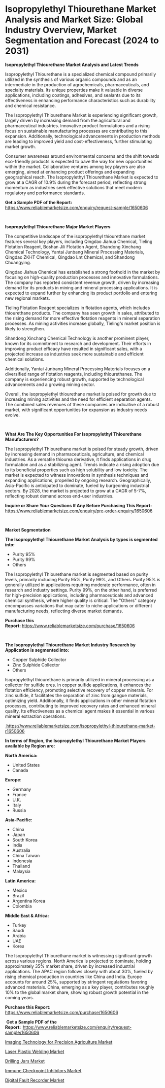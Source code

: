 <p><h1>Isopropylethyl Thiourethane Market Analysis and Market Size: Global Industry Overview, Market Segmentation and Forecast (2024 to 2031)</h1></p><p><strong>Isopropylethyl Thiourethane Market Analysis and Latest Trends</strong></p>
<p><p>Isopropylethyl Thiourethane is a specialized chemical compound primarily utilized in the synthesis of various organic compounds and as an intermediate in the production of agrochemicals, pharmaceuticals, and specialty materials. Its unique properties make it valuable in diverse applications, including coatings, adhesives, and sealants due to its effectiveness in enhancing performance characteristics such as durability and chemical resistance.</p><p>The Isopropylethyl Thiourethane Market is experiencing significant growth, largely driven by increasing demand from the agricultural and pharmaceutical industries. Innovative product formulations and a rising focus on sustainable manufacturing processes are contributing to this expansion. Additionally, technological advancements in production methods are leading to improved yield and cost-effectiveness, further stimulating market growth.</p><p>Consumer awareness around environmental concerns and the shift towards eco-friendly products is expected to pave the way for new opportunities within the market. Collaborative ventures among key players are also emerging, aimed at enhancing product offerings and expanding geographical reach. The Isopropylethyl Thiourethane Market is expected to grow at a CAGR of 10.9% during the forecast period, reflecting strong momentum as industries seek effective solutions that meet modern regulatory and performance standards.</p></p>
<p><strong>Get a Sample PDF of the Report:&nbsp;</strong> <a href="https://www.reliablemarketsize.com/enquiry/request-sample/1650606?utm_campaign=1103&utm_medium=2&utm_source=Github&utm_content=ia&utm_term=18112024&utm_id=isopropylethyl-thiourethane">https://www.reliablemarketsize.com/enquiry/request-sample/1650606</a></p>
<p>&nbsp;</p>
<p><strong>Isopropylethyl Thiourethane Major Market Players</strong></p>
<p><p>The competitive landscape of the isopropylethyl thiourethane market features several key players, including Qingdao Jiahua Chemical, Tieling Flotation Reagent, Boshan Jili Flotation Agent, Shandong Xinchang Chemical Technology, Yantai Junbang Mineral Processing Materials, Qingdao ZKHT Chemical, Qingdao Lnt Chemical, and Shandong Chuangying. </p><p>Qingdao Jiahua Chemical has established a strong foothold in the market by focusing on high-quality production processes and innovative formulations. The company has reported consistent revenue growth, driven by increasing demand for its products in mining and mineral processing applications. It is expected to expand further by enhancing its product portfolio and entering new regional markets.</p><p>Tieling Flotation Reagent specializes in flotation agents, which includes thiourethane products. The company has seen growth in sales, attributed to the rising demand for more effective flotation reagents in mineral separation processes. As mining activities increase globally, Tieling's market position is likely to strengthen.</p><p>Shandong Xinchang Chemical Technology is another prominent player, known for its commitment to research and development. Their efforts in improving product efficacy have resulted in significant sales, with a projected increase as industries seek more sustainable and efficient chemical solutions.</p><p>Additionally, Yantai Junbang Mineral Processing Materials focuses on a diversified range of flotation reagents, including thiourethanes. The company is experiencing robust growth, supported by technological advancements and a growing mining sector.</p><p>Overall, the isopropylethyl thiourethane market is poised for growth due to increasing mining activities and the need for efficient separation agents. The combined sales revenues of these companies are indicative of a robust market, with significant opportunities for expansion as industry needs evolve.</p></p>
<p>&nbsp;</p>
<p><strong>What Are The Key Opportunities For Isopropylethyl Thiourethane Manufacturers?</strong></p>
<p><p>The Isopropylethyl Thiourethane market is poised for steady growth, driven by increasing demand in pharmaceuticals, agriculture, and chemical industries. As a versatile thiourea derivative, it finds applications in drug formulation and as a stabilizing agent. Trends indicate a rising adoption due to its beneficial properties such as high solubility and low toxicity. The market is expected to witness innovations in synthesis techniques and expanding applications, propelled by ongoing research. Geographically, Asia-Pacific is anticipated to dominate, fueled by burgeoning industrial sectors. By 2028, the market is projected to grow at a CAGR of 5-7%, reflecting robust demand across end-user industries.</p></p>
<p><strong>Inquire or Share Your Questions If Any Before Purchasing This Report:</strong> <a href="https://www.reliablemarketsize.com/enquiry/pre-order-enquiry/1650606?utm_campaign=1103&utm_medium=2&utm_source=Github&utm_content=ia&utm_term=18112024&utm_id=isopropylethyl-thiourethane">https://www.reliablemarketsize.com/enquiry/pre-order-enquiry/1650606</a></p>
<p>&nbsp;</p>
<p><strong>Market Segmentation</strong></p>
<p><strong>The Isopropylethyl Thiourethane Market Analysis by types is segmented into:</strong></p>
<p><ul><li>Purity 95%</li><li>Purity 99%</li><li>Others</li></ul></p>
<p><p>The Isopropylethyl Thiourethane market is segmented based on purity levels, primarily including Purity 95%, Purity 99%, and Others. Purity 95% is generally utilized in applications requiring moderate performance, often in research and industry settings. Purity 99%, on the other hand, is preferred for high-precision applications, including pharmaceuticals and advanced chemical synthesis, where higher quality is critical. The "Others" category encompasses variations that may cater to niche applications or different manufacturing needs, reflecting diverse market demands.</p></p>
<p><strong>Purchase this Report:&nbsp;</strong><a href="https://www.reliablemarketsize.com/purchase/1650606?utm_campaign=1103&utm_medium=2&utm_source=Github&utm_content=ia&utm_term=18112024&utm_id=isopropylethyl-thiourethane">https://www.reliablemarketsize.com/purchase/1650606</a></p>
<p>&nbsp;</p>
<p><strong>The Isopropylethyl Thiourethane Market Industry Research by Application is segmented into:</strong></p>
<p><ul><li>Copper Sulphide Collector</li><li>Zinc Sulphide Collector</li><li>Others</li></ul></p>
<p><p>Isopropylethyl thiourethane is primarily utilized in mineral processing as a collector for sulfide ores. In copper sulfide applications, it enhances the flotation efficiency, promoting selective recovery of copper minerals. For zinc sulfide, it facilitates the separation of zinc from gangue materials, optimizing yield. Additionally, it finds applications in other mineral flotation processes, contributing to improved recovery rates and enhanced mineral quality. Its effectiveness as a chemical agent makes it essential in various mineral extraction operations.</p></p>
<p><a href="https://www.reliablemarketsize.com/isopropylethyl-thiourethane-market-r1650606?utm_campaign=1103&utm_medium=2&utm_source=Github&utm_content=ia&utm_term=18112024&utm_id=isopropylethyl-thiourethane">&nbsp;https://www.reliablemarketsize.com/isopropylethyl-thiourethane-market-r1650606</a></p>
<p><strong>In terms of Region, the Isopropylethyl Thiourethane Market Players available by Region are:</strong></p>
<p>
    <p> <strong> North America: </strong>
        <ul>
            <li>United States</li>
            <li>Canada</li>
        </ul>
        </p> 
    <p> <strong> Europe: </strong>
        <ul>
            <li>Germany</li>
            <li>France</li>
            <li>U.K.</li>
            <li>Italy</li>
            <li>Russia</li>
        </ul>
        </p> 
    <p> <strong> Asia-Pacific: </strong>
        <ul>
            <li>China</li>
            <li>Japan</li>
            <li>South Korea</li>
            <li>India</li>
            <li>Australia</li>
            <li>China Taiwan</li>
            <li>Indonesia</li>
            <li>Thailand</li>
            <li>Malaysia</li>
        </ul>
        </p> 
    <p> <strong> Latin America: </strong>
        <ul>
            <li>Mexico</li>
            <li>Brazil</li>
            <li>Argentina Korea</li>
            <li>Colombia</li>
        </ul>
        </p> 
    <p> <strong> Middle East & Africa: </strong>
        <ul>
            <li>Turkey</li>
            <li>Saudi</li>
            <li>Arabia</li>
            <li>UAE</li>
            <li>Korea</li>
        </ul>
    </p>
    </p>
<p><p>The Isopropylethyl Thiourethane market is witnessing significant growth across various regions. North America is projected to dominate, holding approximately 35% market share, driven by increased industrial applications. The APAC region follows closely with about 30%, fueled by rising chemical production in countries like China and India. Europe accounts for around 25%, supported by stringent regulations favoring advanced materials. China, emerging as a key player, contributes roughly 10% to the global market share, showing robust growth potential in the coming years.</p></p>
<p><strong>Purchase this Report: </strong><a href="https://www.reliablemarketsize.com/purchase/1650606?utm_campaign=1103&utm_medium=2&utm_source=Github&utm_content=ia&utm_term=18112024&utm_id=isopropylethyl-thiourethane">https://www.reliablemarketsize.com/purchase/1650606</a></p>
<p>&nbsp;<strong>Get a Sample PDF of the Report:&nbsp;&nbsp;</strong><a href="https://www.reliablemarketsize.com/enquiry/request-sample/1650606?utm_campaign=1103&utm_medium=2&utm_source=Github&utm_content=ia&utm_term=18112024&utm_id=isopropylethyl-thiourethane">https://www.reliablemarketsize.com/enquiry/request-sample/1650606</a></p>
<p><strong></strong></p>
<p><p><a href="https://issuu.com/reportprime-2/docs/imaging-technology-for-precision-ag_89f42037698c50?utm_campaign=1103&utm_medium=2&utm_source=Github&utm_content=ia&utm_term=18112024&utm_id=isopropylethyl-thiourethane">Imaging Technology for Precision Agriculture Market</a></p><p><a href="https://www.linkedin.com/pulse/global-laser-plastic-welding-industry-analysis-share-d4guc?utm_campaign=1103&utm_medium=2&utm_source=Github&utm_content=ia&utm_term=18112024&utm_id=isopropylethyl-thiourethane">Laser Plastic Welding Market</a></p><p><a href="https://www.linkedin.com/pulse/drilling-jars-market-segmentation-geographical-regions-ff7nc?utm_campaign=1103&utm_medium=2&utm_source=Github&utm_content=ia&utm_term=18112024&utm_id=isopropylethyl-thiourethane">Drilling Jars Market</a></p><p><a href="https://issuu.com/reportprime-2/docs/immune-checkpoint-inhibitors-market_5ad842b616c5a5?utm_campaign=1103&utm_medium=2&utm_source=Github&utm_content=ia&utm_term=18112024&utm_id=isopropylethyl-thiourethane">Immune Checkpoint Inhibitors Market</a></p><p><a href="https://www.linkedin.com/pulse/digital-fault-recorder-market-global-insights-sales-hg4ic?utm_campaign=1103&utm_medium=2&utm_source=Github&utm_content=ia&utm_term=18112024&utm_id=isopropylethyl-thiourethane">Digital Fault Recorder Market</a></p></p>